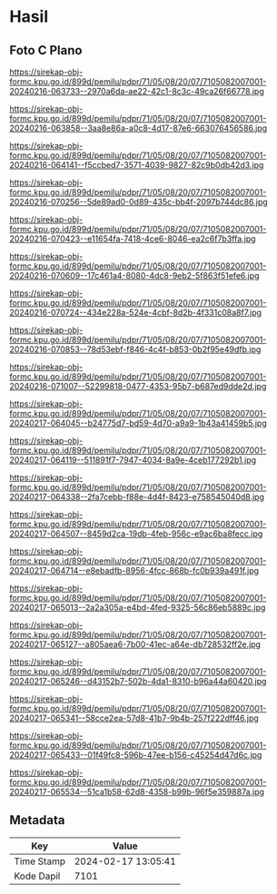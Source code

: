 # Hasil

## Foto C Plano

https://sirekap-obj-formc.kpu.go.id/899d/pemilu/pdpr/71/05/08/20/07/7105082007001-20240216-063733--2970a6da-ae22-42c1-8c3c-49ca26f66778.jpg

https://sirekap-obj-formc.kpu.go.id/899d/pemilu/pdpr/71/05/08/20/07/7105082007001-20240216-063858--3aa8e86a-a0c8-4d17-87e6-663076456586.jpg

https://sirekap-obj-formc.kpu.go.id/899d/pemilu/pdpr/71/05/08/20/07/7105082007001-20240216-064141--f5ccbed7-3571-4039-9827-82c9b0db42d3.jpg

https://sirekap-obj-formc.kpu.go.id/899d/pemilu/pdpr/71/05/08/20/07/7105082007001-20240216-070256--5de89ad0-0d89-435c-bb4f-2097b744dc86.jpg

https://sirekap-obj-formc.kpu.go.id/899d/pemilu/pdpr/71/05/08/20/07/7105082007001-20240216-070423--e11654fa-7418-4ce6-8046-ea2c6f7b3ffa.jpg

https://sirekap-obj-formc.kpu.go.id/899d/pemilu/pdpr/71/05/08/20/07/7105082007001-20240216-070609--17c461a4-8080-4dc8-9eb2-5f863f51efe6.jpg

https://sirekap-obj-formc.kpu.go.id/899d/pemilu/pdpr/71/05/08/20/07/7105082007001-20240216-070724--434e228a-524e-4cbf-8d2b-4f331c08a8f7.jpg

https://sirekap-obj-formc.kpu.go.id/899d/pemilu/pdpr/71/05/08/20/07/7105082007001-20240216-070853--78d53ebf-f846-4c4f-b853-0b2f95e49dfb.jpg

https://sirekap-obj-formc.kpu.go.id/899d/pemilu/pdpr/71/05/08/20/07/7105082007001-20240216-071007--52299818-0477-4353-95b7-b687ed9dde2d.jpg

https://sirekap-obj-formc.kpu.go.id/899d/pemilu/pdpr/71/05/08/20/07/7105082007001-20240217-064045--b24775d7-bd59-4d70-a9a9-1b43a41459b5.jpg

https://sirekap-obj-formc.kpu.go.id/899d/pemilu/pdpr/71/05/08/20/07/7105082007001-20240217-064119--511891f7-7947-4034-8a9e-4ceb177292b1.jpg

https://sirekap-obj-formc.kpu.go.id/899d/pemilu/pdpr/71/05/08/20/07/7105082007001-20240217-064338--2fa7cebb-f88e-4d4f-8423-e758545040d8.jpg

https://sirekap-obj-formc.kpu.go.id/899d/pemilu/pdpr/71/05/08/20/07/7105082007001-20240217-064507--8459d2ca-19db-4feb-956c-e9ac6ba8fecc.jpg

https://sirekap-obj-formc.kpu.go.id/899d/pemilu/pdpr/71/05/08/20/07/7105082007001-20240217-064714--e8ebadfb-8956-4fcc-868b-fc0b939a491f.jpg

https://sirekap-obj-formc.kpu.go.id/899d/pemilu/pdpr/71/05/08/20/07/7105082007001-20240217-065013--2a2a305a-e4bd-4fed-9325-56c86eb5889c.jpg

https://sirekap-obj-formc.kpu.go.id/899d/pemilu/pdpr/71/05/08/20/07/7105082007001-20240217-065127--a805aea6-7b00-41ec-a64e-db728532ff2e.jpg

https://sirekap-obj-formc.kpu.go.id/899d/pemilu/pdpr/71/05/08/20/07/7105082007001-20240217-065246--d43152b7-502b-4da1-8310-b96a44a60420.jpg

https://sirekap-obj-formc.kpu.go.id/899d/pemilu/pdpr/71/05/08/20/07/7105082007001-20240217-065341--58cce2ea-57d8-41b7-9b4b-257f222dff46.jpg

https://sirekap-obj-formc.kpu.go.id/899d/pemilu/pdpr/71/05/08/20/07/7105082007001-20240217-065433--01f49fc8-596b-47ee-b156-c45254d47d6c.jpg

https://sirekap-obj-formc.kpu.go.id/899d/pemilu/pdpr/71/05/08/20/07/7105082007001-20240217-065534--51ca1b58-62d8-4358-b99b-96f5e359887a.jpg


## Metadata

| Key        | Value               |
| ---------- | ------------------- |
| Time Stamp | 2024-02-17 13:05:41 |
| Kode Dapil | 7101                |



